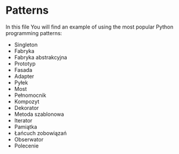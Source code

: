 # Patterns
In this file You will find an example of using the most popular Python programming patterns:
* Singleton
* Fabryka
* Fabryka abstrakcyjna
* Prototyp
* Fasada
* Adapter
* Pyłek
* Most
* Pełnomocnik
* Kompozyt
* Dekorator
* Metoda szablonowa
* Iterator
* Pamiątka
* Łańcuch zobowiązań
* Obserwator
* Polecenie
